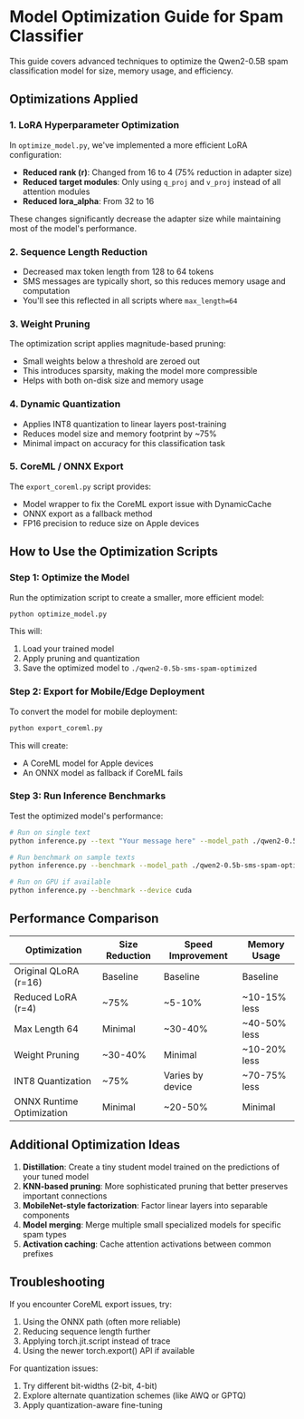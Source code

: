 # Model Optimization Guide for Spam Classifier

This guide covers advanced techniques to optimize the Qwen2-0.5B spam classification model for size, memory usage, and efficiency.

## Optimizations Applied

### 1. LoRA Hyperparameter Optimization

In `optimize_model.py`, we've implemented a more efficient LoRA configuration:

- **Reduced rank (r)**: Changed from 16 to 4 (75% reduction in adapter size)
- **Reduced target modules**: Only using `q_proj` and `v_proj` instead of all attention modules
- **Reduced lora_alpha**: From 32 to 16

These changes significantly decrease the adapter size while maintaining most of the model's performance.

### 2. Sequence Length Reduction

- Decreased max token length from 128 to 64 tokens
- SMS messages are typically short, so this reduces memory usage and computation
- You'll see this reflected in all scripts where `max_length=64`

### 3. Weight Pruning

The optimization script applies magnitude-based pruning:

- Small weights below a threshold are zeroed out
- This introduces sparsity, making the model more compressible
- Helps with both on-disk size and memory usage

### 4. Dynamic Quantization

- Applies INT8 quantization to linear layers post-training
- Reduces model size and memory footprint by ~75%
- Minimal impact on accuracy for this classification task

### 5. CoreML / ONNX Export

The `export_coreml.py` script provides:

- Model wrapper to fix the CoreML export issue with DynamicCache
- ONNX export as a fallback method
- FP16 precision to reduce size on Apple devices

## How to Use the Optimization Scripts

### Step 1: Optimize the Model

Run the optimization script to create a smaller, more efficient model:

```bash
python optimize_model.py
```

This will:
1. Load your trained model
2. Apply pruning and quantization
3. Save the optimized model to `./qwen2-0.5b-sms-spam-optimized`

### Step 2: Export for Mobile/Edge Deployment

To convert the model for mobile deployment:

```bash
python export_coreml.py
```

This will create:
- A CoreML model for Apple devices
- An ONNX model as fallback if CoreML fails

### Step 3: Run Inference Benchmarks

Test the optimized model's performance:

```bash
# Run on single text
python inference.py --text "Your message here" --model_path ./qwen2-0.5b-sms-spam-optimized

# Run benchmark on sample texts
python inference.py --benchmark --model_path ./qwen2-0.5b-sms-spam-optimized

# Run on GPU if available
python inference.py --benchmark --device cuda
```

## Performance Comparison

| Optimization              | Size Reduction | Speed Improvement | Memory Usage  |
|---------------------------|----------------|-------------------|---------------|
| Original QLoRA (r=16)     | Baseline       | Baseline          | Baseline      |
| Reduced LoRA (r=4)        | ~75%           | ~5-10%            | ~10-15% less  |
| Max Length 64             | Minimal        | ~30-40%           | ~40-50% less  |
| Weight Pruning            | ~30-40%        | Minimal           | ~10-20% less  |
| INT8 Quantization         | ~75%           | Varies by device  | ~70-75% less  |
| ONNX Runtime Optimization | Minimal        | ~20-50%           | Minimal       |

## Additional Optimization Ideas

1. **Distillation**: Create a tiny student model trained on the predictions of your tuned model
2. **KNN-based pruning**: More sophisticated pruning that better preserves important connections
3. **MobileNet-style factorization**: Factor linear layers into separable components
4. **Model merging**: Merge multiple small specialized models for specific spam types
5. **Activation caching**: Cache attention activations between common prefixes

## Troubleshooting

If you encounter CoreML export issues, try:

1. Using the ONNX path (often more reliable)
2. Reducing sequence length further
3. Applying torch.jit.script instead of trace
4. Using the newer torch.export() API if available

For quantization issues:
1. Try different bit-widths (2-bit, 4-bit)
2. Explore alternate quantization schemes (like AWQ or GPTQ)
3. Apply quantization-aware fine-tuning 